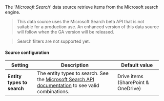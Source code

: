 The _'Microsoft Search'_ data source retrieve items from the Microsoft search engine.

> This data source uses the Microsoft Search beta API that is not suitable for a production use. An enhanced version of this data source will follow when the GA version will be released.

> Search filters are not supported yet.

#### Source configuration

| Setting | Description | Default value 
| ------- |---------------- | ---------- |
| **Entity types to search** | The entity types to search. See the [Microsoft Search API documentation](https://docs.microsoft.com/en-us/graph/api/resources/search-api-overview?view=graph-rest-beta) to see valid combinations. | Drive items (SharePoint & OneDrive)
